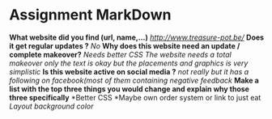 # Assignment MarkDown #
**What website did you find (url, name,...)**
*http://www.treasure-pot.be/*
**Does it get regular updates ?**
*No*
**Why does this website need an update / complete makeover?**
*Needs better CSS*
*The website needs a total makeover*
*only the text is okay but the placements and graphics is very simplistic*
**Is this website active on social media ?**
*not really but it has a following on facebook(most of them containing negative feedback*
**Make a list with the top three things you would change and explain why those three specifically**
*Better CSS
*Maybe own order system or link to just eat
*Layout*
*background color*
